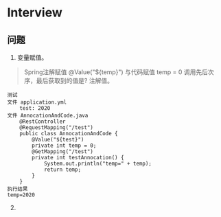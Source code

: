 # Interview

## 问题
1. 变量赋值。
> Spring注解赋值 @Value("${temp}") 与代码赋值 temp = 0 调用先后次序，最后获取到的值是? 注解值。
```
测试
文件 application.yml
    test: 2020
文件 AnnocationAndCode.java
    @RestController
    @RequestMapping("/test")
    public class AnnocationAndCode {
        @Value("${test}")
        private int temp = 0;
        @GetMapping("/test")
        private int testAnnocation() {
            System.out.println("temp=" + temp);
            return temp;
        }
    }
执行结果
temp=2020
```
2. 



